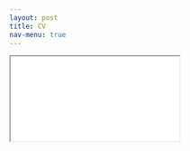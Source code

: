 ```yaml
---
layout: post
title: CV
nav-menu: true
---
```


<div class='iframe-container'>
	<iframe src="assets/George_Gilligan_CV_2024_02.pdf" allowfullscreen></iframe>
</div>
